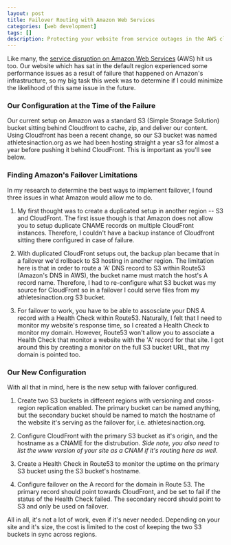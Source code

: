 ```yaml
---
layout: post
title: Failover Routing with Amazon Web Services
categories: [web development]
tags: []
description: Protecting your website from service outages in the AWS cloud with Route53, S3, and Cloudfront
---
```


Like many, the [service disruption on Amazon Web Services](https://aws.amazon.com/message/41926/) (AWS) hit us too.   Our website which has sat in the default region experienced some performance issues as a result of failure that happened on Amazon's infrastructure, so my big task this week was to determine if I could minimize the likelihood of this same issue in the future.

### Our Configuration at the Time of the Failure
Our current setup on Amazon was a standard S3 (Simple Storage Solution) bucket sitting behind Cloudfront to cache, zip, and deliver our content.   Using Cloudfront has been a recent change, so our S3 bucket was named athletesinaction.org as we had been hosting straight a year s3 for almost a year before pushing it behind CloudFront.  This is important as you'll see below.

### Finding Amazon's Failover Limitations
In my research to determine the best ways to implement failover, I found three issues in what Amazon would allow me to do.

1. My first thought was to create a duplicated setup in another region -- S3 and CloudFront.   The first issue though is that Amazon does not allow you to setup duplicate CNAME records on multiple CloudFront instances.  Therefore, I couldn't have a backup instance of Cloudfront sitting there configured in case of failure.

2. With duplicated CloudFront setups out, the backup plan became that in a failover we'd rollback to S3 hosting in another region.   The limitation here is that in order to route a 'A' DNS record to S3 within Route53 (Amazon's DNS in AWS), the bucket name must match the host's A record name.  Therefore, I had to re-configure what S3 bucket was my source for CloudFront so in a failover I could serve files from my athletesinaction.org S3 bucket.

3. For failover to work, you have to be able to assosciate your DNS A record with a Health Check within Route53.  Naturally, I felt that I need to monitor my website's response time, so I created a Health Check to monitor my domain.  However, Route53 won't allow you to associate a Health Check that monitor a website with the 'A' record for that site.  I got around this by creating a monitor on the full S3 bucket URL, that my domain is pointed too.

### Our New Configuration

With all that in mind, here is the new setup with failover configured.

1.  Create two S3 buckets in different regions with versioning and cross-region replication enabled.   The primary bucket can be named anything, but the secondary bucket should be named to match the hostname of the website it's serving as the failover for, i.e.  athletesinaction.org.

2.  Configure CloudFront with the primary S3 bucket as it's origin, and the hostname as a CNAME for the distrubution.  *Side note, you also need to list the www version of your site as a CNAM if it's routing here as well.*

3.  Create a Health Check in Route53 to monitor the uptime on the primary S3 bucket using the S3 bucket's hostname.

4.  Configure failover on the A record for the domain in Route 53.   The primary record should point towards CloudFront, and be set to fail if the status of the Health Check failed.  The secondary record should point to S3 and only be used on failover.

All in all, it's not a lot of work, even if it's never needed.  Depending on your site and it's size, the cost is limited to the cost of keeping the two S3 buckets in sync across regions.